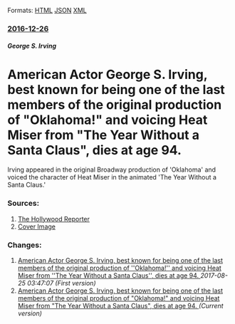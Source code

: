 
Formats: [HTML](/news/2016/12/26/american-actor-george-s-irving-best-known-for-being-one-of-the-last-members-of-the-original-production-of-oklahoma-and-voicing-heat-mis.html)  [JSON](/news/2016/12/26/american-actor-george-s-irving-best-known-for-being-one-of-the-last-members-of-the-original-production-of-oklahoma-and-voicing-heat-mis.json)  [XML](/news/2016/12/26/american-actor-george-s-irving-best-known-for-being-one-of-the-last-members-of-the-original-production-of-oklahoma-and-voicing-heat-mis.xml)  

### [2016-12-26](/news/2016/12/26/index.md)

##### George S. Irving
# American Actor George S. Irving, best known for being one of the last members of the original production of "Oklahoma!" and voicing Heat Miser from "The Year Without a Santa Claus", dies at age 94. 

Irving appeared in the original Broadway production of &#039;Oklahoma&#039; and voiced the character of Heat Miser in the animated &#039;The Year Without a Santa Claus.&#039;


### Sources:

1. [The Hollywood Reporter](http://www.hollywoodreporter.com/news/george-s-irving-dead-veteran-broadway-voice-actor-was-94-959645)
1. [Cover Image](http://cdn5.thr.com/sites/default/files/2016/12/george_s_irving.jpg)

### Changes:

1. [American Actor George S. Irving, best known for being one of the last members of the original production of ''Oklahoma!'' and voicing Heat Miser from ''The Year Without a Santa Claus'', dies at age 94. ](/news/2016/12/26/american-actor-george-s-irving-best-known-for-being-one-of-the-last-members-of-the-original-production-of-oklahoma-and-voicing-heat-m.md) _2017-08-25 03:47:07 (First version)_
1. [American Actor George S. Irving, best known for being one of the last members of the original production of "Oklahoma!" and voicing Heat Miser from "The Year Without a Santa Claus", dies at age 94. ](/news/2016/12/26/american-actor-george-s-irving-best-known-for-being-one-of-the-last-members-of-the-original-production-of-oklahoma-and-voicing-heat-mis.md) _(Current version)_
